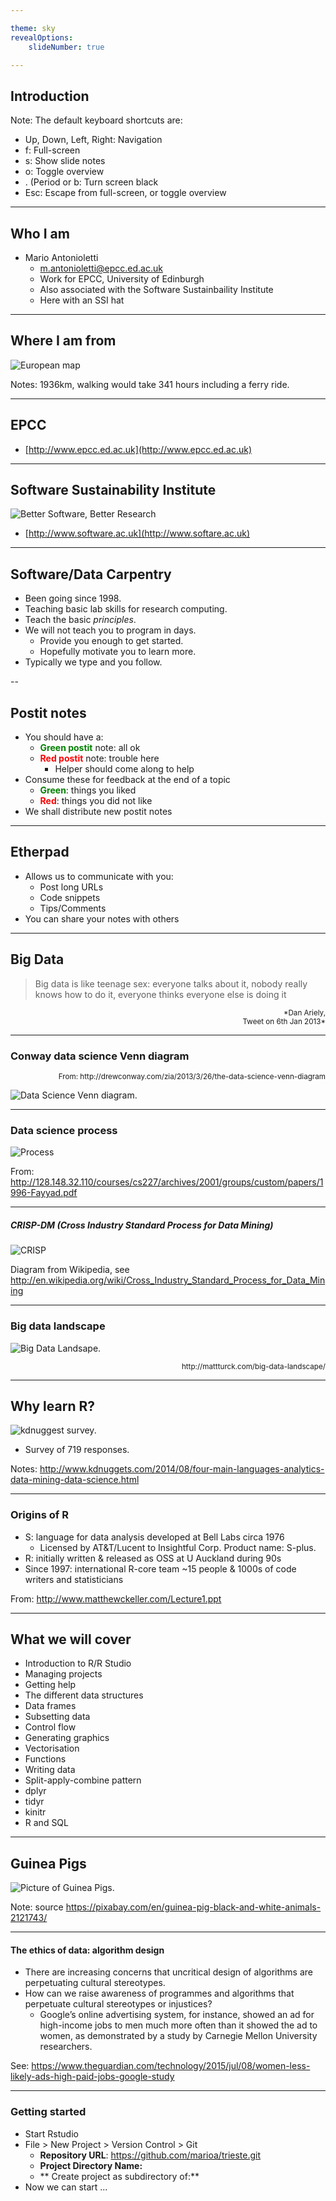 ```yaml
---

theme: sky
revealOptions:
    slideNumber: true

---
```


## Introduction

Note: The default keyboard shortcuts are:

* Up, Down, Left, Right: Navigation
* f: Full-screen
* s: Show slide notes
* o: Toggle overview
* . (Period or b: Turn screen black
* Esc: Escape from full-screen, or toggle overview

----

## Who I am

* Mario Antonioletti
   * m.antonioletti@epcc.ed.ac.uk
   * Work for EPCC, University of Edinburgh
   * Also associated with the Software Sustainbaility Institute
   * Here with an SSI hat 

----

## Where I am from

<img src="imgs/map.png" alt="European map" style="background:none; border:none; box-shadow:none;">

Notes: 1936km, walking would take 341 hours including a ferry ride.
 
----

## EPCC

* [http://www.epcc.ed.ac.uk](http://www.epcc.ed.ac.uk)

----

## Software Sustainability Institute

<img src="imgs/BetterSoftware.png" alt="Better Software, Better Research" 
     style="background:none; border:none; box-shadow:none;">

* [http://www.software.ac.uk](http://www.softare.ac.uk)


----

## Software/Data Carpentry

* Been going since 1998.
* Teaching basic lab skills for research computing.
* Teach the basic *principles*.
* We will not teach you to program in days.
  * Provide you enough to get started.
  * Hopefully motivate you to learn more.
* Typically we type and you follow.

--


## Postit notes

* You should have a:
  * **<font color="green">Green postit</font>** note: all ok
  * **<font color="red">Red postit</font>** note: trouble here
    * Helper should come along to help
* Consume these for feedback at the end of a topic
  * **<font color="green">Green</font>**: things you liked
  * **<font color="red">Red</font>**: things you did not like
* We shall distribute new postit notes

----

## Etherpad

* Allows us to communicate with you:
  * Post long URLs
  * Code snippets
  * Tips/Comments
* You can share your notes with others


---

## Big Data

> Big data is like teenage sex: everyone talks about it, nobody really knows how to do it, everyone thinks everyone
> else is doing it

<div align="right">
<small>
*Dan Ariely, <br>
Tweet on 6th Jan 2013*
</small>
</div>


---

### Conway data science Venn diagram

<div align="right">
<small>
From: http://drewconway.com/zia/2013/3/26/the-data-science-venn-diagram
</small>
</div>

<img src="imgs/Data_Science_VD.png" alt="Data Science Venn diagram." 
     style="background:none; border:none; box-shadow:none;">

---

### Data science process

<img src="imgs/datascience.png" alt="Process" style="background:none; border:none; box-shadow:none;">

From: http://128.148.32.110/courses/cs227/archives/2001/groups/custom/papers/1996-Fayyad.pdf

---

##### CRISP-DM (Cross Industry Standard Process for Data Mining) 

<img src="imgs/CRISP.png" alt="CRISP" style="background:none; border:none; box-shadow:none;">

Diagram from Wikipedia, see http://en.wikipedia.org/wiki/Cross_Industry_Standard_Process_for_Data_Mining

---

### Big data landscape


<img src="imgs/Big-Data-Landscape-2016-v18-FINAL_nobg.png" alt="Big Data Landsape." 
     style="background:none; border:none; box-shadow:none;">

<div align="right">
<small>
http://mattturck.com/big-data-landscape/
</small>
</div>

---

## Why learn R?

<img src="imgs/kdnuggets-survey.png" alt="kdnuggest survey." style="background:none; border:none; box-shadow:none;">

* Survey of 719 responses.

Notes: http://www.kdnuggets.com/2014/08/four-main-languages-analytics-data-mining-data-science.html

---

### Origins of R

* S: language for data analysis developed at Bell Labs circa 1976
   * Licensed by AT&T/Lucent to Insightful Corp. Product name: S-plus.
* R: initially written & released as OSS at U Auckland during 90s 
* Since 1997: international R-core team ~15 people & 1000s of code writers and statisticians

From: http://www.matthewckeller.com/Lecture1.ppt


---

## What we will cover

* Introduction to R/R Studio
* Managing projects
* Getting help
* The different data structures
* Data frames
* Subsetting data
* Control flow
* Generating graphics
* Vectorisation
* Functions 
* Writing data
* Split-apply-combine pattern
* dplyr
* tidyr
* kinitr
* R and SQL

---

## Guinea Pigs

<img src="imgs/guineapigs.png" alt="Picture of Guinea Pigs." style="background:none; border:none; box-shadow:none;">

Note: source https://pixabay.com/en/guinea-pig-black-and-white-animals-2121743/

---

#### The ethics of data: algorithm design

* There are increasing concerns that uncritical design of algorithms are
perpetuating cultural stereotypes.
* How can we raise awareness of programmes and algorithms that
perpetuate cultural stereotypes or injustices?
	* Google’s online advertising system, for instance, showed an ad
      for high-income jobs to men much more often than it showed the
      ad to women, as demonstrated by a study by Carnegie Mellon
      University researchers.

See: https://www.theguardian.com/technology/2015/jul/08/women-less-likely-ads-high-paid-jobs-google-study

---

### Getting started

* Start Rstudio
* File > New Project > Version Control > Git
   * **Repository URL**: https://github.com/marioa/trieste.git
   * **Project Directory Name:**
   * ** Create project as subdirectory of:**
* Now we can start ...
